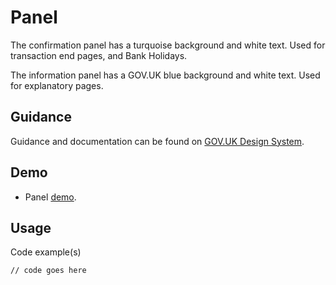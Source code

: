 # Panel

The confirmation panel has a turquoise background and white text.
Used for transaction end pages, and Bank Holidays.

The information panel has a GOV.UK blue background and white text.
Used for explanatory pages.

## Guidance

Guidance and documentation can be found on [GOV.UK Design System](linkgoeshere).

## Demo

* Panel [demo](linkgoeshere).

## Usage

Code example(s)

```
// code goes here
```


<!--
## Installation

```
npm install --save @govuk-frontend/phase-banner
```
-->
